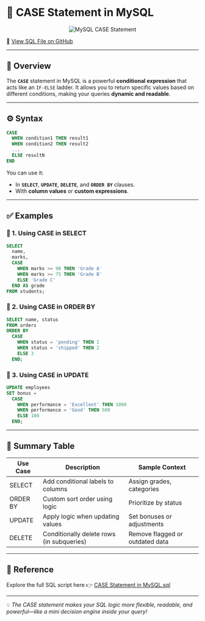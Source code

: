 
# 🧠 CASE Statement in MySQL

<p align="center">
  <img src="https://training-blog-uploads.internshala.com/blog/wp-content/uploads/2023/07/Case-statement-in-sql-1-2048x854.jpg.webp" alt="MySQL CASE Statement" />
</p>

🔗 [View SQL File on GitHub](https://github.com/Akshatha435/SQL/blob/main/4.%20Case%20Statement/Case%20Statement%20in%20MySQL.sql)

---

## 📘 Overview

The **`CASE`** statement in MySQL is a powerful **conditional expression** that acts like an `IF-ELSE` ladder. It allows you to return specific values based on different conditions, making your queries **dynamic and readable**.

---

## ⚙️ Syntax

```sql
CASE
  WHEN condition1 THEN result1
  WHEN condition2 THEN result2
  ...
  ELSE resultN
END
```

You can use it:
- In **`SELECT`**, **`UPDATE`**, **`DELETE`**, and **`ORDER BY`** clauses.
- With **column values** or **custom expressions**.

---

## ✅ Examples

### 🔹 1. Using CASE in SELECT

```sql
SELECT 
  name,
  marks,
  CASE 
    WHEN marks >= 90 THEN 'Grade A'
    WHEN marks >= 75 THEN 'Grade B'
    ELSE 'Grade C'
  END AS grade
FROM students;
```

### 🔹 2. Using CASE in ORDER BY

```sql
SELECT name, status
FROM orders
ORDER BY 
  CASE 
    WHEN status = 'pending' THEN 1
    WHEN status = 'shipped' THEN 2
    ELSE 3
  END;
```

### 🔹 3. Using CASE in UPDATE

```sql
UPDATE employees
SET bonus = 
  CASE 
    WHEN performance = 'Excellent' THEN 1000
    WHEN performance = 'Good' THEN 500
    ELSE 100
  END;
```

---

## 📎 Summary Table

| Use Case         | Description                                 | Sample Context                    |
|------------------|---------------------------------------------|------------------------------------|
| SELECT           | Add conditional labels to columns           | Assign grades, categories          |
| ORDER BY         | Custom sort order using logic               | Prioritize by status               |
| UPDATE           | Apply logic when updating values            | Set bonuses or adjustments         |
| DELETE           | Conditionally delete rows (in subqueries)   | Remove flagged or outdated data    |

---

## 📎 Reference

Explore the full SQL script here 👉 [CASE Statement in MySQL.sql](https://github.com/jeevan499/SQL/blob/main/4.%20Case%20Statement/Case%20Statement%20in%20MySQL.sql)

---

💡 *The CASE statement makes your SQL logic more flexible, readable, and powerful—like a mini decision engine inside your query!*
